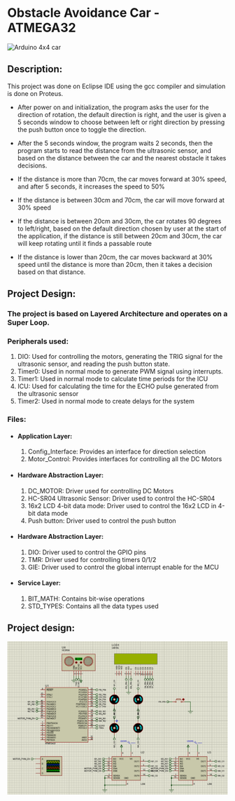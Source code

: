 
# Obstacle Avoidance Car - ATMEGA32

![Arduino 4x4 car](https://botland.store/blog/wp-content/uploads/2022/07/robot-arduino-rc.jpg)

## Description:

 This project was done on Eclipse IDE using the gcc compiler and simulation is done on Proteus.



- After power on and initialization, the program asks the user for the direction of rotation, the default direction is right, and the user is given a 5 seconds window to choose between left or right direction by pressing the push button once to toggle the direction.

- After the 5 seconds window, the program waits 2 seconds, then the program starts to read the distance from the ultrasonic sensor, and based on the distance between the car and the nearest obstacle it takes decisions.
- If the distance is more than 70cm, the car moves forward at 30% speed, and after 5 seconds, it increases the speed to 50%
- If the distance is between 30cm and 70cm, the car will move forward at 30% speed
- If the distance is between 20cm and 30cm, the car rotates 90 degrees to left/right, based on the default direction chosen by user at the start of the application, if the distance is still between 20cm and 30cm, the car will keep rotating until it finds a passable route
- If the distance is lower than 20cm, the car moves backward at 30% speed until the distance is more than 20cm, then it takes a decision based on that distance.

 

## Project Design:
### The project is based on Layered Architecture and operates on a Super Loop.

### Peripherals used:

 1. DIO: Used for controlling the motors, generating the TRIG signal for the ultrasonic sensor, and reading the push button state.
 2. Timer0: Used in normal mode to generate PWM signal using interrupts.
 3. Timer1: Used in normal mode to calculate time periods for the ICU
 4. ICU: Used for calculating the time for the ECHO pulse generated from the ultrasonic sensor
 5. Timer2: Used in normal mode to create delays for the system

### Files:
- #### Application Layer:
	1. Config_Interface: Provides an interface for direction selection
	2. Motor_Control: Provides interfaces for controlling all the DC Motors
 - #### Hardware Abstraction Layer:
	 1. DC_MOTOR: Driver used for controlling DC Motors 
	 2. HC-SR04 Ultrasonic Sensor: Driver used to control the HC-SR04
	 3. 16x2 LCD 4-bit data mode: Driver used to control the 16x2 LCD in 4-bit data mode
	 4. Push button: Driver used to control the push button
 - #### Hardware Abstraction Layer:
	 1. DIO: Driver used to control the GPIO pins
	 2. TMR: Driver used for controlling timers 0/1/2
	 3. GIE: Driver used to control the global interrupt enable for the MCU
- #### Service Layer:
	1. BIT_MATH: Contains bit-wise operations
	2. STD_TYPES: Contains all the data types used
## Project design:

![Project Design](https://github.com/Piistachyoo/Obstacle_Avoidance_Car/blob/main/design.png?raw=true)

  
